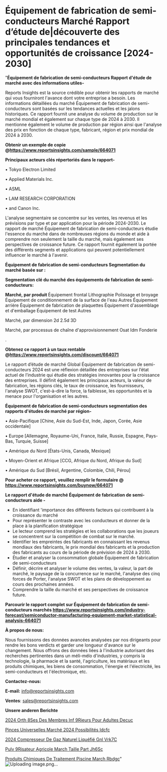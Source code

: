 # Équipement de fabrication de semi-conducteurs Marché Rapport d’étude de|découverte des principales tendances et opportunités de croissance [2024-2030]

"<strong>Équipement de fabrication de semi-conducteurs Rapport d'étude de marché avec des informations utiles-</strong>

Reports Insights est la source crédible pour obtenir les rapports de marché qui vous fourniront l'avance dont votre entreprise a besoin. Les informations détaillées du marché Équipement de fabrication de semi-conducteurs sont basées sur les tendances actuelles et les jalons historiques. Ce rapport fournit une analyse du volume de production sur le marché mondial et également sur chaque type de 2024 à 2030. Il mentionne également le volume de production par région ainsi que l'analyse des prix en fonction de chaque type, fabricant, région et prix mondial de 2024 à 2030.

<strong><b>Obtenir un exemple de copie @</b></strong><a href=https://www.reportsinsights.com/sample/664071><strong><b>https://www.reportsinsights.com/sample/664071</b></strong></a>

<b>Principaux acteurs clés répertoriés dans le rapport-</b>

<b> </b>• Tokyo Electron Limited

• Applied Materials Inc.

• ASML

• LAM RESEARCH CORPORATION

• and Canon Inc.

L'analyse segmentaire se concentre sur les ventes, les revenus et les prévisions par type et par application pour la période 2024-2030. Le rapport de marché Équipement de fabrication de semi-conducteurs étudie l'essence du marché dans de nombreuses régions du monde et aide à comprendre non seulement la taille du marché, mais également ses perspectives de croissance future. Ce rapport fournit également la portée des différents segments et applications qui peuvent potentiellement influencer le marché à l'avenir.

<strong>Équipement de fabrication de semi-conducteurs Segmentation du marché basée sur :</strong>

<strong> Segmentation clé du marché des équipements de fabrication de semi-conducteurs: </strong>

<strong> Marché, par produit </strong>
Équipement frontal
Lithographie
Polissage et broyage
Équipement de conditionnement de la surface de l'eau
Autres
Équipement arrière
Équipement de fabrication de plaquettes
Équipement d'assemblage et d'emballage
Équipement de test
Autres

Marché, par dimension
2d
2.5d
3D

Marché, par processus de chaîne d'approvisionnement
Osat
Idm
Fonderie

.

<strong><b>Obtenez ce rapport à un taux rentable @</b></strong><a href=https://www.reportsinsights.com/discount/664071><strong><b>https://www.reportsinsights.com/discount/664071</b></strong></a>

Le rapport d’étude de marché Global Équipement de fabrication de semi-conducteurs 2024 est une réflexion détaillée des entreprises sur l’état actuel de l’industrie qui étudie des stratégies innovantes pour la croissance des entreprises. Il définit également les principaux acteurs, la valeur de fabrication, les régions clés, le taux de croissance, les fournisseurs, l'analyse SWOT, c'est-à-dire la force, la faiblesse, les opportunités et la menace pour l'organisation et les autres.

<strong>Équipement de fabrication de semi-conducteurs segmentation des rapports d'études de marché par région-</strong>

• Asie-Pacifique [Chine, Asie du Sud-Est, Inde, Japon, Corée, Asie occidentale]

• Europe [Allemagne, Royaume-Uni, France, Italie, Russie, Espagne, Pays-Bas, Turquie, Suisse]

• Amérique du Nord [États-Unis, Canada, Mexique]

• Moyen-Orient et Afrique [CCG, Afrique du Nord, Afrique du Sud]

• Amérique du Sud [Brésil, Argentine, Colombie, Chili, Pérou]

<strong>Pour acheter ce rapport, veuillez remplir le formulaire @   <a href=https://www.reportsinsights.com/buynow/664071>https://www.reportsinsights.com/buynow/664071</a></strong>

<strong>Le rapport d'étude de marché Équipement de fabrication de semi-conducteurs aide -</strong>
<ul>
  <li>En identifiant 'importance des différents facteurs qui contribuent à la croissance du marché</li>
  <li>Pour représenter le contraste avec les conducteurs et donner de la place à la planification stratégique</li>
  <li>Le lecteur comprend les stratégies et les collaborations que les joueurs se concentrent sur la compétition de combat sur le marché.</li>
  <li>Identifier les empreintes des fabricants en connaissant les revenus mondiaux des fabricants, le prix mondial des fabricants et la production des fabricants au cours de la période de prévision de 2024 à 2030.</li>
  <li>Étudier et analyser la consommation globale Équipement de fabrication de semi-conducteurs</li>
  <li>Définir, décrire et analyser le volume des ventes, la valeur, la part de marché, le paysage de la concurrence sur le marché, l'analyse des cinq forces de Porter, l'analyse SWOT et les plans de développement au cours des prochaines années.</li>
  <li>Comprendre la taille du marché et ses perspectives de croissance future.</li>
</ul>

<strong>Parcourir le rapport complet sur Équipement de fabrication de semi-conducteurs marchés <a href=https://www.reportsinsights.com/industry-forecast/semiconductor-manufacturing-equipment-market-statistical-analysis-664071>https://www.reportsinsights.com/industry-forecast/semiconductor-manufacturing-equipment-market-statistical-analysis-664071</a></strong>

<strong>À propos de nous:</strong>

Nous fournissons des données avancées analysées par nos dirigeants pour rendre les bons verdicts et garder une longueur d'avance sur le changement. Nous offrons des données liées à l'industrie autorisant des recherches pertinentes dans un méli-mélo d'industries, y compris la technologie, la pharmacie et la santé, l'agriculture, les matériaux et les produits chimiques, les biens de consommation, l'énergie et l'électricité, les semi-conducteurs et l'électronique, etc.

<strong>Contactez-nous:</strong>

<strong>E-mail:</strong> <a href=mailto:info@reportsinsights.com>info@reportsinsights.com</a>

<strong>Ventes</strong>: <a href=mailto:sales@reportsinsights.com>sales@reportsinsights.com</a>

<strong>Unsere anderen Berichte</strong>

<a href=https://www.linkedin.com/pulse/2024-orth%C3%A8ses-des-membres-inf%C3%A9rieurs-pour-adultes-decuc/>2024 Orth 8Ses Des Membres Inf 9Rieurs Pour Adultes Decuc</a>

<a href=https://www.linkedin.com/pulse/pinces-universelles-marché-2024-possibilités-idcfc/>Pinces Universelles Marché 2024 Possibilités Idcfc</a>

<a href=https://www.linkedin.com/pulse/2024-compresseur-de-gaz-naturel-liquéfié-gnl-vrk7c/>2024 Compresseur De Gaz Naturel Liquéfié Gnl Vrk7C</a>

<a href=https://www.linkedin.com/pulse/pulv%C3%A9risateur-agricole-march%C3%A9-taille-part-jh6sc/>Pulv 9Risateur Agricole March Taille Part Jh6Sc</a>

<a href=https://www.linkedin.com/pulse/produits-chimiques-de-traitement-piscine-march%C3%A9-rbdgc/>Produits Chimiques De Traitement Piscine March Rbdgc</a>"
![Uploading image.png…]()
